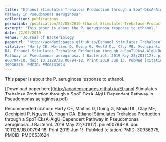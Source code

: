 ```yaml
---
title: "Ethanol Stimulates Trehalose Production through a SpoT-DksA-AlgU-Dependent
Pathway in Pseudomonas aeruginosa"
collection: publications
permalink: /publication/22/05/2019-Ethanol-Stimulates-Trehalose-Production-through-a-SpoT-DksA-AlgU-Dependent-Pathway-in-Pseudomonas-aeruginosa
excerpt: 'This paper is about the P. aeruginosa response to ethanol.'
date: 22/05/2019
venue: 'Journal of Bacteriology'
paperurl: 'http://academicpages.github.io/Ethanol Stimulates Trehalose Production through a SpoT-DksA-AlgU-Dependent Pathway in Pseudomonas aeruginosa.pdf'
citation: 'Harty CE, Martins D, Doing G, Mould DL, Clay ME, Occhipinti P, Nguyen D, Hogan
DA. Ethanol Stimulates Trehalose Production through a SpoT-DksA-AlgU-Dependent
Pathway in Pseudomonas aeruginosa. J Bacteriol. 2019 May 22;201(12). pii:
e00794-18. doi: 10.1128/JB.00794-18. Print 2019 Jun 15. PubMed [citation] PMID:
30936375, PMCID: PMC6531624'
---
```

This paper is about the P. aeruginosa response to ethanol.

[Download paper here](http://academicpages.github.io/Ethanol Stimulates Trehalose Production through a SpoT-DksA-AlgU-Dependent Pathway in Pseudomonas aeruginosa.pdf)

Recommended citation: Harty CE, Martins D, Doing G, Mould DL, Clay ME, Occhipinti P, Nguyen D, Hogan
DA. Ethanol Stimulates Trehalose Production through a SpoT-DksA-AlgU-Dependent
Pathway in Pseudomonas aeruginosa. J Bacteriol. 2019 May 22;201(12). pii:
e00794-18. doi: 10.1128/JB.00794-18. Print 2019 Jun 15. PubMed [citation] PMID:
30936375, PMCID: PMC6531624